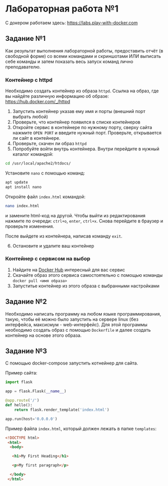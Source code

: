 # Лабораторная работа №1

С докером работаем здесь: https://labs.play-with-docker.com

## Задание №1

Как результат выполнения лабораторной работы, предоставить отчёт (в свободной форме) со всеми командами и скриншотами ИЛИ выписать себе команды и затем показать весь запуск команд лично преподавателю.


### Контейнер с httpd

Необходимо создать контейнер из образа `httpd`. Ссылка на образ, где вы найдёте различную информацию об образе: https://hub.docker.com/_/httpd

1) Запустить контейнер указав ему имя и порты (внешний порт выбрать любой)
2) Проверьте, что контейнер появился в списке контейнеров
3) Откройте сервис в контейнере по нужному порту, сверху сайта нажмите `OPEN PORT` и введите нужный порт. Проверьте, открывается ли сайт в контейнере.
4) Проверьте, скачен ли образ `httpd`
5) Попробуйте войти внутрь контейнера. Внутри перейдите в нужный каталог командой:
   
```bash
cd /usr/local/apache2/htdocs/
```
Установите `nano` с помощью команд:

```bash
apt update
apt install nano
```

Откройте файл `index.html` командой:

```bash
nano index.html
```

и замените html-код на другой. Чтобы выйти из редактирования нажмите по очереди: `ctrl+o`, `enter`, `ctrl+x`. Снова перейдите в браузер и проверьте изменения.

После выйдете из контейнера, написав команду `exit`.

6) Остановите и удалите ваш контейнер

### Контейнер с сервисом на выбор

1) Найдите на [Docker Hub](https://hub.docker.com/) интересный для вас сервис
2) Скачайте образ этого сервиса самостоятельно с помощью команды `docker pull <имя образа>`
3) Запуститье контейнер из этого образа с выбранными настройками

## Задание №2

Необходимо написать программу на любом языке программирования, такую, чтобы её можно было запустить на сервере linux (без интерфейса, максисмум - web-интерфейс). Для этой программы необходимо создать образ с помощью `Dockerfile` и далее создать контейнер на основе этого образа.

## Задание №3

С помощью docker-compose запустить котнейнер для сайта.

Пример сайта:

```python
import flask

app = flask.Flask(__name__)

@app.route('/')
def hello():
    return flask.render_template('index.html')

app.run(host='0.0.0.0')
```
Пример файла `index.html`, который должен лежать в папке `templates`:

```html
<!DOCTYPE html>
 <html>
  <body>

   <h1>My First Heading</h1>

   <p>My first paragraph</p>

  </body>
 </html>
```

